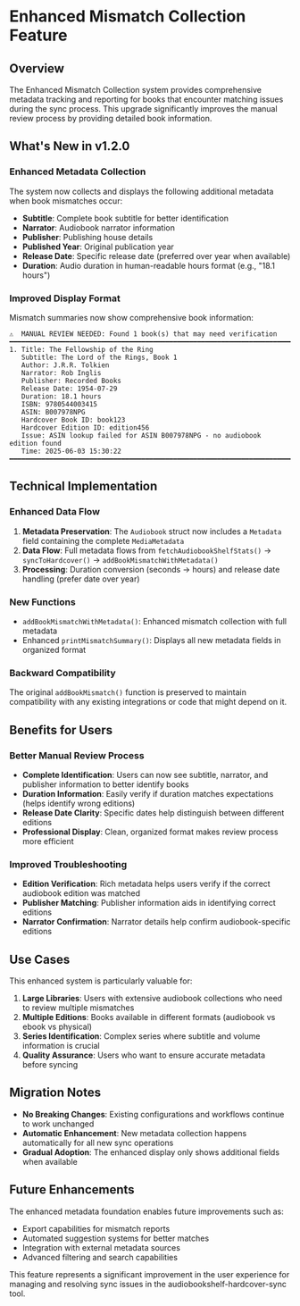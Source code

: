 # Enhanced Mismatch Collection Feature

## Overview

The Enhanced Mismatch Collection system provides comprehensive metadata tracking and reporting for books that encounter matching issues during the sync process. This upgrade significantly improves the manual review process by providing detailed book information.

## What's New in v1.2.0

### Enhanced Metadata Collection

The system now collects and displays the following additional metadata when book mismatches occur:

- **Subtitle**: Complete book subtitle for better identification
- **Narrator**: Audiobook narrator information
- **Publisher**: Publishing house details
- **Published Year**: Original publication year
- **Release Date**: Specific release date (preferred over year when available)
- **Duration**: Audio duration in human-readable hours format (e.g., "18.1 hours")

### Improved Display Format

Mismatch summaries now show comprehensive book information:

```
⚠️  MANUAL REVIEW NEEDED: Found 1 book(s) that may need verification
━━━━━━━━━━━━━━━━━━━━━━━━━━━━━━━━━━━━━━━━━━━━━━━━━━━━━━━━━━━━━━━━━━━━━━━━━━━━
1. Title: The Fellowship of the Ring
   Subtitle: The Lord of the Rings, Book 1
   Author: J.R.R. Tolkien
   Narrator: Rob Inglis
   Publisher: Recorded Books
   Release Date: 1954-07-29
   Duration: 18.1 hours
   ISBN: 9780544003415
   ASIN: B007978NPG
   Hardcover Book ID: book123
   Hardcover Edition ID: edition456
   Issue: ASIN lookup failed for ASIN B007978NPG - no audiobook edition found
   Time: 2025-06-03 15:30:22
━━━━━━━━━━━━━━━━━━━━━━━━━━━━━━━━━━━━━━━━━━━━━━━━━━━━━━━━━━━━━━━━━━━━━━━━━━━━
```

## Technical Implementation

### Enhanced Data Flow

1. **Metadata Preservation**: The `Audiobook` struct now includes a `Metadata` field containing the complete `MediaMetadata`
2. **Data Flow**: Full metadata flows from `fetchAudiobookShelfStats()` → `syncToHardcover()` → `addBookMismatchWithMetadata()`
3. **Processing**: Duration conversion (seconds → hours) and release date handling (prefer date over year)

### New Functions

- `addBookMismatchWithMetadata()`: Enhanced mismatch collection with full metadata
- Enhanced `printMismatchSummary()`: Displays all new metadata fields in organized format

### Backward Compatibility

The original `addBookMismatch()` function is preserved to maintain compatibility with any existing integrations or code that might depend on it.

## Benefits for Users

### Better Manual Review Process

- **Complete Identification**: Users can now see subtitle, narrator, and publisher information to better identify books
- **Duration Information**: Easily verify if duration matches expectations (helps identify wrong editions)
- **Release Date Clarity**: Specific dates help distinguish between different editions
- **Professional Display**: Clean, organized format makes review process more efficient

### Improved Troubleshooting

- **Edition Verification**: Rich metadata helps users verify if the correct audiobook edition was matched
- **Publisher Matching**: Publisher information aids in identifying correct editions
- **Narrator Confirmation**: Narrator details help confirm audiobook-specific editions

## Use Cases

This enhanced system is particularly valuable for:

1. **Large Libraries**: Users with extensive audiobook collections who need to review multiple mismatches
2. **Multiple Editions**: Books available in different formats (audiobook vs ebook vs physical)
3. **Series Identification**: Complex series where subtitle and volume information is crucial
4. **Quality Assurance**: Users who want to ensure accurate metadata before syncing

## Migration Notes

- **No Breaking Changes**: Existing configurations and workflows continue to work unchanged
- **Automatic Enhancement**: New metadata collection happens automatically for all new sync operations
- **Gradual Adoption**: The enhanced display only shows additional fields when available

## Future Enhancements

The enhanced metadata foundation enables future improvements such as:

- Export capabilities for mismatch reports
- Automated suggestion systems for better matches
- Integration with external metadata sources
- Advanced filtering and search capabilities

This feature represents a significant improvement in the user experience for managing and resolving sync issues in the audiobookshelf-hardcover-sync tool.
